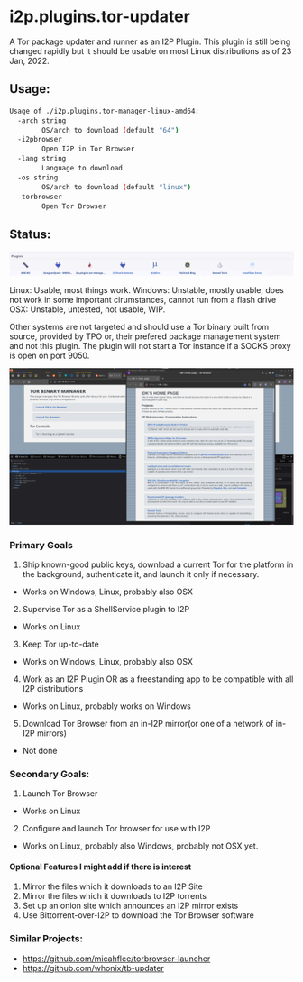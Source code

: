 # i2p.plugins.tor-updater

A Tor package updater and runner as an I2P Plugin. This plugin is
still being changed rapidly but it should be usable on most Linux
distributions as of 23 Jan, 2022.

Usage:
------

```sh
Usage of ./i2p.plugins.tor-manager-linux-amd64:
  -arch string
    	OS/arch to download (default "64")
  -i2pbrowser
    	Open I2P in Tor Browser
  -lang string
    	Language to download
  -os string
    	OS/arch to download (default "linux")
  -torbrowser
    	Open Tor Browser
```

Status:
-------

![Screenshot 2](screenshot-console.png)

Linux: Usable, most things work.
Windows: Unstable, mostly usable, does not work in some important cirumstances, cannot run from a flash drive
OSX: Unstable, untested, not usable, WIP.

Other systems are not targeted and should use a Tor binary built from source,
provided by TPO or, their prefered package management system and not this plugin.
The plugin will not start a Tor instance if a SOCKS proxy is open on port 9050.

![Screenshot](screenshot.png)


### Primary Goals


1. Ship known-good public keys, download a current Tor for the platform in the background, authenticate it, and launch it only if necessary.
 - Works on Windows, Linux, probably also OSX
2. Supervise Tor as a ShellService plugin to I2P
 - Works on Linux
3. Keep Tor up-to-date
 - Works on Windows, Linux, probably also OSX
4. Work as an I2P Plugin OR as a freestanding app to be compatible with all I2P distributions
 - Works on Linux, probably works on Windows
5. Download Tor Browser from an in-I2P mirror(or one of a network of in-I2P mirrors)
 - Not done

### Secondary Goals:

1. Launch Tor Browser
 - Works on Linux
2. Configure and launch Tor browser for use with I2P
 - Works on Linux, probably also Windows, probably not OSX yet.

#### Optional Features I might add if there is interest

1. Mirror the files which it downloads to an I2P Site
2. Mirror the files which it downloads to I2P torrents
3. Set up an onion site which announces an I2P mirror exists
4. Use Bittorrent-over-I2P to download the Tor Browser software

### Similar Projects:

- https://github.com/micahflee/torbrowser-launcher
- https://github.com/whonix/tb-updater
